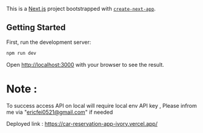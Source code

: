 This is a [Next.js](https://nextjs.org/) project bootstrapped with [`create-next-app`](https://github.com/vercel/next.js/tree/canary/packages/create-next-app).

## Getting Started

First, run the development server:

```bash
npm run dev
```

Open [http://localhost:3000](http://localhost:3000) with your browser to see the result.

# Note : 
To success access API on local will require local env API key , Please infrom me via "ericfei0521@gmail.com" if needed 

Deployed link : https://car-reservation-app-ivory.vercel.app/

